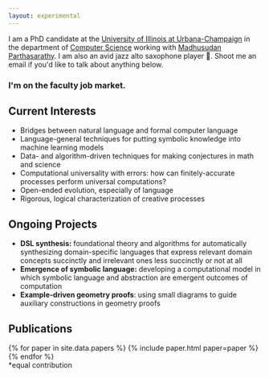 ```yaml
---
layout: experimental
---
```


I am a PhD candidate at the [University of Illinois at
Urbana-Champaign][uiuc] in the department of [Computer Science][cs]
working with [Madhusudan Parthasarathy][madhu]. I am also an avid jazz
alto saxophone player 🎷. Shoot me an email if you'd like to talk
about anything below.

<h3 id="job">I'm on the faculty job market.</h3>

## Current Interests

<section id="interests">
<ul>
<li>Bridges between natural language and formal computer language</li>
<li>Language-general techniques for putting symbolic knowledge into
machine learning models</li>
<li>Data- and algorithm-driven techniques for making conjectures in math and science</li>
<li>Computational universality with errors: how can
finitely-accurate processes perform universal computations?</li>
<li>Open-ended evolution, especially of language</li>
<li>Rigorous, logical characterization of creative processes</li>
</ul>
</section>

## Ongoing Projects

<section id="projects">
<ul>

<li><b>DSL synthesis:</b> foundational theory and algorithms for
automatically synthesizing domain-specific languages that
express relevant domain concepts succinctly and irrelevant ones less
succinctly or not at all  </li>

<li><b>Emergence of symbolic language:</b> developing a computational
model in which symbolic language and abstraction are emergent outcomes
of computation</li>

<li><b>Example-driven geometry proofs</b>: using small diagrams to guide
auxiliary constructions in geometry proofs </li>

</ul>
</section>

[uiuc]: https://illinois.edu/
[cs]: https://cs.illinois.edu/
[madhu]: https://madhu.cs.illinois.edu/

## Publications

<section id="papers">
{% for paper in site.data.papers %}
{% include paper.html paper=paper %}
{% endfor %}

<br>
*equal contribution
</section>
